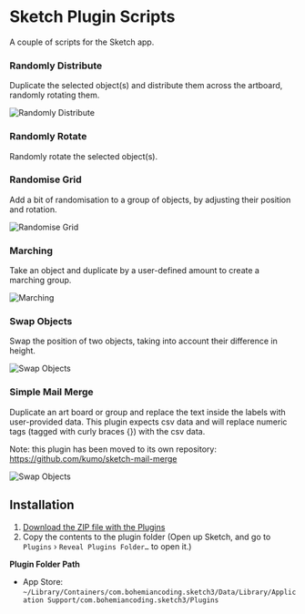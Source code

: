 Sketch Plugin Scripts
=====================

A couple of scripts for the Sketch app.

### Randomly Distribute

Duplicate the selected object(s) and distribute them across the artboard, randomly rotating them.

![Randomly Distribute](https://raw.githubusercontent.com/kumo/Sketch-Plugin-Scripts/master/docs/random-distribute.gif)

### Randomly Rotate

Randomly rotate the selected object(s).

### Randomise Grid

Add a bit of randomisation to a group of objects, by adjusting their position and rotation.

![Randomise Grid](https://raw.githubusercontent.com/kumo/Sketch-Plugin-Scripts/master/docs/randomise-grid.gif)

### Marching

Take an object and duplicate by a user-defined amount to create a marching group.

![Marching](https://raw.githubusercontent.com/kumo/Sketch-Plugin-Scripts/master/docs/marching.gif)

### Swap Objects

Swap the position of two objects, taking into account their difference in height.

![Swap Objects](https://raw.githubusercontent.com/kumo/Sketch-Plugin-Scripts/master/docs/swap-objects.gif)

### Simple Mail Merge

Duplicate an art board or group and replace the text inside the labels with user-provided data. This plugin expects csv data and will replace numeric tags (tagged with curly braces {}) with the csv data.

Note: this plugin has been moved to its own repository: https://github.com/kumo/sketch-mail-merge

![Swap Objects](https://raw.githubusercontent.com/kumo/Sketch-Plugin-Scripts/master/docs/simple-mail-merge.gif)

## Installation

1. [Download the ZIP file with the Plugins](https://github.com/kumo/Sketch-Plugin-Scripts/archive/master.zip)
2. Copy the contents to the plugin folder (Open up Sketch, and go to `Plugins` › `Reveal Plugins Folder…` to open it.)

**Plugin Folder Path**

* App Store: `~/Library/Containers/com.bohemiancoding.sketch3/Data/Library/Application Support/com.bohemiancoding.sketch3/Plugins`
